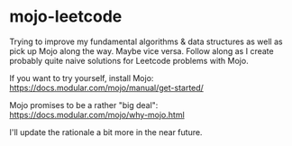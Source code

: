 # mojo-leetcode

Trying to improve my fundamental algorithms & data structures as well as pick up Mojo along the way. Maybe vice versa.
Follow along as I create probably quite naive solutions for Leetcode problems with Mojo.

If you want to try yourself, install Mojo: https://docs.modular.com/mojo/manual/get-started/

Mojo promises to be a rather "big deal": https://docs.modular.com/mojo/why-mojo.html

I'll update the rationale a bit more in the near future.

